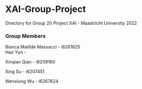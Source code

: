 # XAI-Group-Project
Directory for Group 20 Project XAI - Maastricht University 2022

### Group Members
Bianca Matilde Massacci - i6261625 \
Hao Yun - 

Xinqian Qian - i6209160

Xing Su - i6207451

Wenxiong Wu - i6267624


